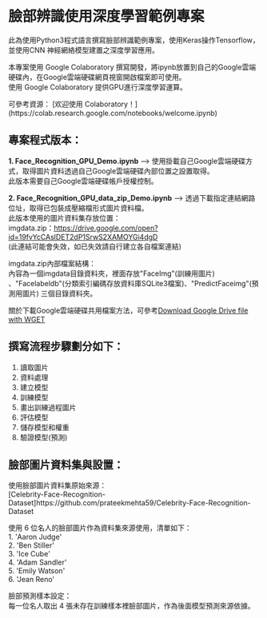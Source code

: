 # 臉部辨識使用深度學習範例專案

<p>此為使用Python3程式語言撰寫臉部辨識範例專案，使用Keras操作Tensorflow，並使用CNN 神經網絡模型建置之深度學習應用。</p>

<p>
本專案使用 Google Colaboratory 撰寫開發，將ipynb放置到自己的Google雲端硬碟內，在Google雲端硬碟網頁視窗開啟檔案即可使用。 <br/>
使用 Google Colaboratory 提供GPU進行深度學習運算。
</p>

<p>
可參考資源：
[欢迎使用 Colaboratory！](https://colab.research.google.com/notebooks/welcome.ipynb)
</p>

專案程式版本：
----------------------------------------------------------------------------------------------------------------------------------
**1. Face_Recognition_GPU_Demo.ipynb** --> 使用掛載自己Google雲端硬碟方式，取得圖片資料透過自己Google雲端硬碟內部位置之設置取得。<br/>
此版本需要自己Google雲端硬碟帳戶授權控制。<br/>

<p></p>

**2. Face_Recognition_GPU_data_zip_Demo.ipynb** --> 透過下載指定連結網路位址，取得已包裝成壓縮檔形式圖片資料檔。<br/>
此版本使用的圖片資料集存放位置：<br/>
imgdata.zip：https://drive.google.com/open?id=19fvYcCAslDET2dP1SrwS2XAMOYGi4dgD  <br/>
(此連結可能會失效，如已失效請自行建立各自檔案連結)<br/>

imgdata.zip內部檔案結構：<br/>
內容為一個imgdata目錄資料夾，裡面存放"FaceImg"(訓練用圖片) 、"Facelabeldb"(分類索引編碼存放資料庫SQLite3檔案)、"PredictFaceimg"(預測用圖片) 三個目錄資料夾。<br/>

關於下載Google雲端硬碟共用檔案方法，可參考[Download Google Drive file with WGET](https://gist.github.com/iamtekeste/3cdfd0366ebfd2c0d805) <br/>
 
撰寫流程步驟劃分如下：
----------------------------------------------------------------------------------------------------------------------------------
1. 讀取圖片<br/>
2. 資料處理<br/>
3. 建立模型<br/>
4. 訓練模型<br/>
5. 畫出訓練過程圖片<br/>
6. 評估模型<br/>
7. 儲存模型和權重<br/>
8. 驗證模型(預測)
</p>

臉部圖片資料集與設置：
----------------------------------------------------------------------------------------------------------------------------------
<p>使用臉部圖片資料集原始來源：<br/>
[Celebrity-Face-Recognition-Dataset]https://github.com/prateekmehta59/Celebrity-Face-Recognition-Dataset </p>

<p>
使用 6 位名人的臉部圖片作為資料集來源使用，清單如下：<br/>
1. 'Aaron Judge'<br/>
2. 'Ben Stiller'<br/>
3. 'Ice Cube'<br/>
4. 'Adam Sandler'<br/>
5. 'Emily Watson'<br/>
6. 'Jean Reno'<br/>
</p>

<p>
臉部預測樣本設定： <br/>
每一位名人取出 4 張未存在訓練樣本裡臉部圖片，作為後面模型預測來源依據。
</p>
